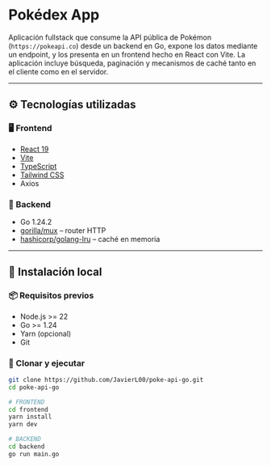 # Pokédex App

Aplicación fullstack que consume la API pública de Pokémon (`https://pokeapi.co`) desde un backend en Go, expone los datos mediante un endpoint, y los presenta en un frontend hecho en React con Vite. La aplicación incluye búsqueda, paginación y mecanismos de caché tanto en el cliente como en el servidor.

---

## ⚙️ Tecnologías utilizadas

### 🖥️ Frontend
- [React 19](https://reactjs.org/)
- [Vite](https://vitejs.dev/)
- [TypeScript](https://www.typescriptlang.org/)
- [Tailwind CSS](https://tailwindcss.com/)
- Axios

### 🧠 Backend
- Go 1.24.2
- [gorilla/mux](https://github.com/gorilla/mux) – router HTTP
- [hashicorp/golang-lru](https://github.com/hashicorp/golang-lru) – caché en memoria

---

## 🚀 Instalación local

### 📦 Requisitos previos

- Node.js >= 22
- Go >= 1.24
- Yarn (opcional)
- Git

### 🧪 Clonar y ejecutar

```bash
git clone https://github.com/JavierL00/poke-api-go.git
cd poke-api-go

# FRONTEND
cd frontend
yarn install
yarn dev

# BACKEND
cd backend
go run main.go

